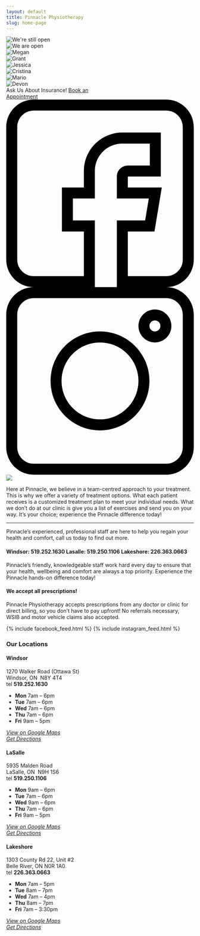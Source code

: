 ```yaml
---
layout: default
title: Pinnacle Physiotherapy
slug: home-page
---
```


<div class="banner" style="clear: both; display: none;">
  <a href="/assets/docs/coronavirus.pdf">
    <img style="display: block; width: 100%;" src="/assets/img/covid.jpg"" />
  </a>
</div>

<div id="HomeSlider">
  <div><img src="/assets/img/still-open-slider.jpg" alt="We're still open" /></div>
  <div><img src="/assets/img/open-now.jpg" alt="We are open" /></div>
  <!-- <div><img src="/assets/img/slider0.jpg" alt="Team" /></div> -->
  <div><img src="/assets/img/slider1.jpg" alt="Megan" /></div>
  <div><img src="/assets/img/slider2.jpg" alt="Grant" /></div>
  <div><img src="/assets/img/slider3.jpg" alt="Jessica" /></div>
  <div><img src="/assets/img/slider4.jpg" alt="Cristina" /></div>
  <div><img src="/assets/img/slider5.jpg" alt="Mario" /></div>
  <div><img src="/assets/img/slider6.jpg" alt="Devon" /></div>
</div>

<div class="book-an-appointment">
  <span class="insurance">Ask Us About Insurance!</span>
  <a class="book" href="/book-an-appointment">Book an<br />Appointment</a>
  <a class="social facebook" href="https://www.facebook.com/pinnaclephysio/" target="_blank">
    <svg viewBox="0 0 512 512" xmlns="http://www.w3.org/2000/svg"><path d="M75 512h167V330h-60v-60h60v-75c0-41.355 33.645-75 75-75h75v60h-60c-16.543 0-30 13.457-30 30v60h87.293l-10 60H302v182h135c41.355 0 75-33.645 75-75V75c0-41.355-33.645-75-75-75H75C33.645 0 0 33.645 0 75v362c0 41.355 33.645 75 75 75zM30 75c0-24.813 20.188-45 45-45h362c24.813 0 45 20.188 45 45v362c0 24.813-20.188 45-45 45H332V360h72.707l20-120H332v-30h90V90H317c-57.898 0-105 47.102-105 105v45h-60v120h60v122H75c-24.813 0-45-20.188-45-45zm0 0"/></svg>
  </a>
  <a class="social instagram" href="https://www.instagram.com/pinnacle.physiotherapy/" target="_blank">
    <svg viewBox="0 0 512 512" xmlns="http://www.w3.org/2000/svg"><path d="M75 512h362c41.355 0 75-33.645 75-75V75c0-41.355-33.645-75-75-75H75C33.645 0 0 33.645 0 75v362c0 41.355 33.645 75 75 75zM30 75c0-24.813 20.188-45 45-45h362c24.813 0 45 20.188 45 45v362c0 24.813-20.188 45-45 45H75c-24.813 0-45-20.188-45-45zm0 0"/><path d="M256 391c74.438 0 135-60.563 135-135s-60.563-135-135-135-135 60.563-135 135 60.563 135 135 135zm0-240c57.898 0 105 47.102 105 105s-47.102 105-105 105-105-47.102-105-105 47.102-105 105-105zm0 0M406 151c24.813 0 45-20.188 45-45s-20.188-45-45-45-45 20.188-45 45 20.188 45 45 45zm0-60c8.27 0 15 6.73 15 15s-6.73 15-15 15-15-6.73-15-15 6.73-15 15-15zm0 0"/></svg>
  </a>
</div>
<main role="main" class="container">
  <section>
    <img class="small-vertical-space" src="/assets/img/home-icons.svg" />
    <p class="lead text-center">Here at Pinnacle, we believe in a team-centred approach to your treatment. This is why we offer a variety of treatment options. What each patient receives is a customized treatment plan to meet your individual needs.  What we don’t do at our clinic is give you a list of exercises and send you on your way. It’s your choice; experience the Pinnacle difference today!</p>
    <div class="contact-block vertical-space">
      <hr class="cta-border">
      <p class="text-center">Pinnacle’s experienced, professional staff are here to help you regain your health and comfort, call us today to find out more.</p>
      <h4 class="text-center">
        <span>Windsor: 519.252.1630</span> <span>Lasalle: 519.250.1106</span> <span>Lakeshore: 226.363.0663</span>
      </h4>
    </div>
    <p class="text-center lead">Pinnacle’s friendly, knowledgeable staff work hard every day to ensure that your health, wellbeing and comfort are always a top priority. Experience the Pinnacle hands-on difference today!</p>
    <h4 class="text-center">We accept all prescriptions!</h4>
    <p class="text-center bottom-space">Pinnacle Physiotherapy accepts prescriptions from any doctor or clinic for direct billing, so you don’t have to pay upfront! No referrals necessary, WSIB and motor vehicle claims also accepted.</p>
    <div class="clearfix">
      {% include facebook_feed.html %}
      {% include instagram_feed.html %}
    </div>
  </section>
  <div class="home-locations clearfix">
    <h3>Our Locations</h3>
    <div>
      <h4>Windsor</h4>
      <p>1270 Walker Road (Ottawa St)<br>Windsor, ON &nbsp;N8Y 4T4<br>tel&nbsp;<strong>519.252.1630</strong></p>
      <ul class="hours-list"><li><strong>Mon</strong> 7am – 6pm</li><li><strong>Tue</strong> 7am – 6pm</li><li><strong>Wed</strong> 7am – 6pm</li><li><strong>Thu</strong> 7am – 6pm</li><li><strong>Fri</strong> 9am – 5pm</li></ul>
      <p><a rel="noreferrer noopener" href="https://www.google.ca/maps/place/Pinnacle+Rehabilitation/@42.3145049,-83.0017509,15z/data=!4m2!3m1!1s0x0:0x77a459995f9a96ad?sa=X&amp;ved=0CHcQ_BIwCmoVChMItOyck8bAyAIVhLgeCh3qZAyM" target="_blank"><em>View on Google Maps</em></a><em><br></em><a rel="noreferrer noopener" href="https://www.google.ca/maps/dir//Pinnacle+Rehabilitation,+1270+Walker+Rd,+Windsor,+ON+N8Y+4T4/@42.3145049,-83.0017509,15z/data=!4m12!1m3!3m2!1s0x0:0x77a459995f9a96ad!2sPinnacle+Rehabilitation!4m7!1m0!1m5!1m1!1s0x883b2c999abc2f8b:0x77a459995f9a96ad!2m2!1d-83.0017509!2d42.3145049" target="_blank"><em>Get Directions</em></a></p>
    </div>
    <div>
      <h4>LaSalle</h4>
      <p>5935 Malden Road<br>LaSalle, ON &nbsp;N9H 1S6<br>tel&nbsp;<strong>519.250.1106</strong></p>
      <ul class="hours-list"><li><strong>Mon</strong> 9am – 6pm</li><li><strong>Tue</strong> 7am – 6pm</li><li><strong>Wed</strong> 9am – 6pm</li><li><strong>Thu</strong> 7am – 6pm</li><li><strong>Fri</strong> 9am – 5pm</li></ul>
      <p><a rel="noreferrer noopener" href="https://www.google.com/maps/place/5935+Malden+Rd,+Windsor,+ON+N9H+1S6/@42.2455588,-83.0637101,17z/data=!3m1!4b1!4m5!3m4!1s0x883b2e15b52056e5:0x3b764a49549b091e!8m2!3d42.2455548!4d-83.0615161" target="_blank"><em>View on Google Maps</em></a><em><br></em><a rel="noreferrer noopener" href="https://www.google.com/maps/place/5935+Malden+Rd,+Windsor,+ON+N9H+1S6/@42.2455588,-83.0637101,17z/data=!3m1!4b1!4m5!3m4!1s0x883b2e15b52056e5:0x3b764a49549b091e!8m2!3d42.2455548!4d-83.0615161" target="_blank"><em>Get Directions</em></a></p>
    </div>
    <div>
      <h4>Lakeshore</h4>
      <p>1303 County Rd 22, Unit #2<br>Belle River, ON N0R 1A0<br>tel&nbsp;<strong>226.363.0663</strong></p>
      <ul class="hours-list"><li><strong>Mon</strong> 7am – 5pm</li><li><strong>Tue</strong> 8am – 7pm</li><li><strong>Wed</strong> 7am – 4pm</li><li><strong>Thu</strong> 8am – 7pm</li><li><strong>Fri</strong> 7am – 3:30pm</li></ul>
      <p><a rel="noreferrer noopener" href="https://www.google.ca/maps/place/1303+Essex+County+Rd+22,+Belle+River,+ON+N0R+1A0/@42.2964733,-82.7529518,17z/data=!3m1!4b1!4m5!3m4!1s0x883ad2915cc4c221:0xfc1abb3959fdb7b7!8m2!3d42.2964694!4d-82.7507631?hl=en" target="_blank"><em>View on Google Maps</em></a><em><br></em><a rel="noreferrer noopener" href="https://www.google.ca/maps/dir//1303+Essex+County+Rd+22,+Belle+River,+ON+N0R+1A0/@42.2964694,-82.7529518,17z/data=!4m16!1m7!3m6!1s0x883ad2915cc4c221:0xfc1abb3959fdb7b7!2s1303+Essex+County+Rd+22,+Belle+River,+ON+N0R+1A0!3b1!8m2!3d42.2964694!4d-82.7507631!4m7!1m0!1m5!1m1!1s0x883ad2915cc4c221:0xfc1abb3959fdb7b7!2m2!1d-82.7507631!2d42.2964694?hl=en" target="_blank"><em>Get Directions</em></a></p>
    </div>
  </div>
</main>
